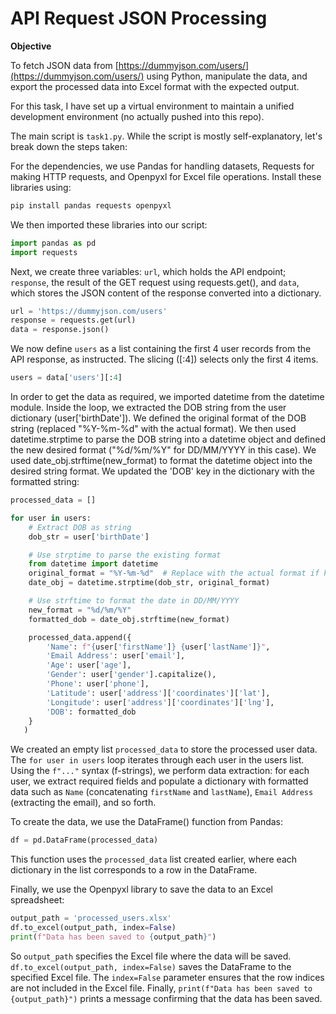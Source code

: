 # API Request JSON Processing

 **Objective**

To fetch JSON data from [https://dummyjson.com/users/](https://dummyjson.com/users/) using Python, manipulate the data, and export the processed data into Excel format with the expected output.

For this task, I have set up a virtual environment to maintain a unified development environment (no actually pushed into this repo).


The main script is `task1.py`. While the script is mostly self-explanatory, let's break down the steps taken:

For the dependencies, we use Pandas for handling datasets, Requests for making HTTP requests, and Openpyxl for Excel file operations. Install these libraries using:


```python
pip install pandas requests openpyxl
```

We then imported these libraries into our script:

```python
import pandas as pd
import requests
```
Next, we create three variables: `url`, which holds the API endpoint; `response`, the result of the GET request using requests.get(), and `data`, which stores the JSON content of the response converted into a dictionary.

```python
url = 'https://dummyjson.com/users'
response = requests.get(url)
data = response.json()
```
We now define `users` as a list containing the first 4 user records from the API response, as instructed. The slicing ([:4]) selects only the first 4 items.

```python
users = data['users'][:4]
```

In order to get the data as required, we imported datetime from the datetime module.
Inside the loop, we extracted the DOB string from the user dictionary (user['birthDate']).
We defined the original format of the DOB string (replaced "%Y-%m-%d" with the actual format).
We then used datetime.strptime to parse the DOB string into a datetime object and defined the new desired format ("%d/%m/%Y" for DD/MM/YYYY in this case).
We used date_obj.strftime(new_format) to format the datetime object into the desired string format.
We updated the 'DOB' key in the dictionary with the formatted string:

```python
processed_data = []

for user in users:
    # Extract DOB as string
    dob_str = user['birthDate']

    # Use strptime to parse the existing format
    from datetime import datetime
    original_format = "%Y-%m-%d"  # Replace with the actual format if known
    date_obj = datetime.strptime(dob_str, original_format)

    # Use strftime to format the date in DD/MM/YYYY
    new_format = "%d/%m/%Y"
    formatted_dob = date_obj.strftime(new_format)

    processed_data.append({
        'Name': f"{user['firstName']} {user['lastName']}",
        'Email Address': user['email'],
        'Age': user['age'],
        'Gender': user['gender'].capitalize(),
        'Phone': user['phone'],
        'Latitude': user['address']['coordinates']['lat'],
        'Longitude': user['address']['coordinates']['lng'],
        'DOB': formatted_dob
    }
   )
```

We created an empty list `processed_data` to store the processed user data.
The `for user in users` loop iterates through each user in the users list. Using the `f"..."` syntax (f-strings), we perform data extraction: for each user, we extract required fields and populate a dictionary with formatted data such as `Name` (concatenating `firstName` and `lastName`), `Email Address` (extracting the email), and so forth.


To create the data, we use the DataFrame() function from Pandas:

```python
df = pd.DataFrame(processed_data)
```

This function uses the `processed_data` list created earlier, where each dictionary in the list corresponds to a row in the DataFrame.

Finally, we use the Openpyxl library to save the data to an Excel spreadsheet:

```python
output_path = 'processed_users.xlsx'
df.to_excel(output_path, index=False)
print(f"Data has been saved to {output_path}")
```


So `output_path` specifies the Excel file where the data will be saved.
`df.to_excel(output_path, index=False)` saves the DataFrame to the specified Excel file. The `index=False` parameter ensures that the row indices are not included in the Excel file.
Finally, `print(f"Data has been saved to {output_path}")` prints a message confirming that the data has been saved.
